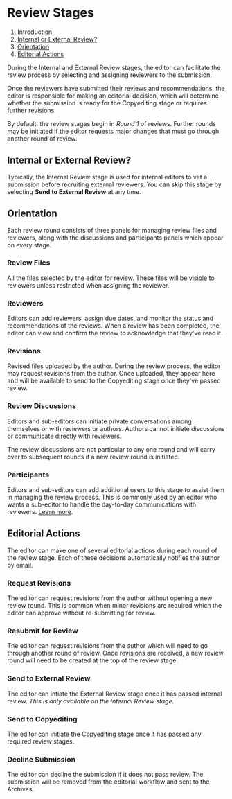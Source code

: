 # Review Stages

1. Introduction
2. [Internal or External Review?](review.md#internal-or-external)
3. [Orientation](review.md#orientation)
4. [Editorial Actions](review.md#editorial-actions)

During the Internal and External Review stages, the editor can facilitate the review process by selecting and assigning reviewers to the submission.

Once the reviewers have submitted their reviews and recommendations, the editor is responsible for making an editorial decision, which will determine whether the submission is ready for the Copyediting stage or requires further revisions.

By default, the review stages begin in *Round 1* of reviews. Further rounds may be initiated if the editor requests major changes that must go through another round of review.

## <a name="internal-or-external"></a>Internal or External Review?

Typically, the Internal Review stage is used for internal editors to vet a submission before recruiting external reviewers. You can skip this stage by selecting **Send to External Review** at any time.

## <a name="orientation"></a>Orientation

Each review round consists of three panels for managing review files and reviewers, along with the discussions and participants panels which appear on every stage.

### <a name="review-files"></a>Review Files
All the files selected by the editor for review. These files will be visible to reviewers unless restricted when assigning the reviewer.

### <a name="reviewers"></a>Reviewers
Editors can add reviewers, assign due dates, and monitor the status and recommendations of the reviews. When a review has been completed, the editor can view and confirm the review to acknowledge that they've read it.

### <a name="revisions"></a>Revisions
Revised files uploaded by the author. During the review process, the editor may request revisions from the author. Once uploaded, they appear here and will be available to send to the Copyediting stage once they've passed review.

### <a name="discussions"></a>Review Discussions
Editors and sub-editors can initiate private conversations among themselves or with reviewers or authors. Authors cannot initiate discussions or communicate directly with reviewers.

The review discussions are not particular to any one round and will carry over to subsequent rounds if a new review round is initiated.

### <a name="participants"></a>Participants
Editors and sub-editors can add additional users to this stage to assist them in managing the review process. This is commonly used by an editor who wants a sub-editor to handle the day-to-day communications with reviewers. [Learn more](../editorial-workflow.md#participants).

## <a name="editorial-actions"></a>Editorial Actions
The editor can make one of several editorial actions during each round of the review stage. Each of these decisions automatically notifies the author by email.

### <a name="request-revisions"></a>Request Revisions
The editor can request revisions from the author without opening a new review round. This is common when minor revisions are required which the editor can approve without re-submitting for  review.

### <a name="new-review"></a>Resubmit for Review
The editor can request revisions from the author which will need to go through another round of review. Once revisions are received, a new review round will need to be created at the top of the review stage.

### <a name="external-review"></a>Send to External Review
The editor can intiate the External Review stage once it has passed internal review. *This is only available on the Internal Review stage.*

### <a name="copyediting"></a>Send to Copyediting
The editor can initiate the [Copyediting stage](copyediting.md) once it has passed any required review stages.

### <a name="decline"></a>Decline Submission
The editor can decline the submission if it does not pass review. The submission will be removed from the editorial workflow and sent to the Archives.
